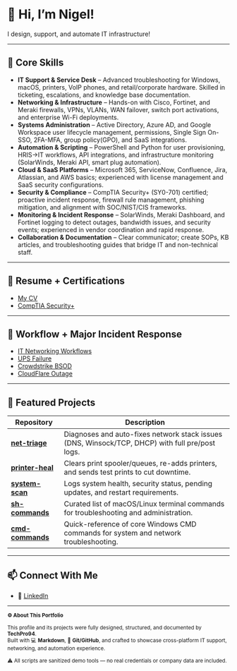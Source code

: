 # 👋 Hi, I’m Nigel!

I design, support, and automate IT infrastructure!

---

## 🔧 Core Skills  

- **IT Support & Service Desk** – Advanced troubleshooting for Windows, macOS, printers, VoIP phones, and retail/corporate hardware. Skilled in ticketing, escalations, and knowledge base documentation.  
- **Networking & Infrastructure** – Hands-on with Cisco, Fortinet, and Meraki firewalls, VPNs, VLANs, WAN failover, switch port activations, and enterprise Wi-Fi deployments.  
- **Systems Administration** – Active Directory, Azure AD, and Google Workspace user lifecycle management, permissions, Single Sign On-SSO, 2FA-MFA, group policy(GPO), and SaaS integrations.
- **Automation & Scripting** – PowerShell and Python for user provisioning, HRIS→IT workflows, API integrations, and infrastructure monitoring (SolarWinds, Meraki API, smart plug automation).  
- **Cloud & SaaS Platforms** – Microsoft 365, ServiceNow, Confluence, Jira, Atlassian, and AWS basics; experienced with license management and SaaS security configurations.  
- **Security & Compliance** – CompTIA Security+ (SY0-701) certified; proactive incident response, firewall rule management, phishing mitigation, and alignment with SOC/NIST/CIS frameworks.  
- **Monitoring & Incident Response** – SolarWinds, Meraki Dashboard, and Fortinet logging to detect outages, bandwidth issues, and security events; experienced in vendor coordination and rapid response.  
- **Collaboration & Documentation** – Clear communicator; create SOPs, KB articles, and troubleshooting guides that bridge IT and non-technical staff.  

---

## 📝 Resume + Certifications 

- [My CV](./assets/Nigel-Dumont-Resume-2025.pdf)
- [CompTIA Security+](./assets/Security+Cert-Transcript.png)

---

## 📑 Workflow + Major Incident Response
- [IT Networking Workflows](./assets/ND_IT_Networking_Workflows.pdf)  
- [UPS Failure](./assets/Rise_West_Springfield_Internet_Outage.pdf)
- [Crowdstrike BSOD](./assets/CrowdStrike_Outage_Incident_Report_July_2024.pdf)
- [CloudFlare Outage](./assets/cloudflare_outage_report.pdf)

---

## 🧩 Featured Projects

| Repository | Description |
|------------|-------------|
| [**net-triage**](https://github.com/TechPro94/net-triage) | Diagnoses and auto-fixes network stack issues (DNS, Winsock/TCP, DHCP) with full pre/post logs. |
| [**printer-heal**](https://github.com/TechPro94/printer-heal) | Clears print spooler/queues, re-adds printers, and sends test prints to cut downtime. |
| [**system-scan**](https://github.com/TechPro94/system-scan) | Logs system health, security status, pending updates, and restart requirements. |
| [**sh-commands**](https://github.com/TechPro94/quick-sh-commands) | Curated list of macOS/Linux terminal commands for troubleshooting and administration. |
| [**cmd-commands**](https://github.com/TechPro94/quick-cmd-commands) | Quick-reference of core Windows CMD commands for system and network troubleshooting. |

---

## 📫 Connect With Me  

- 💼 [LinkedIn](https://www.linkedin.com/in/nigeldumont)

---

<sub>
<b>⚙️ About This Portfolio</b><br><br>
This profile and its projects were fully designed, structured, and documented by <b>TechPro94</b>.<br>
Built with 💻 <b>Markdown</b>, 🧠 <b>Git/GitHub</b>, and crafted to showcase cross-platform IT support, networking, and automation experience.<br><br>
⚠️ All scripts are sanitized demo tools — no real credentials or company data are included.
</sub>

